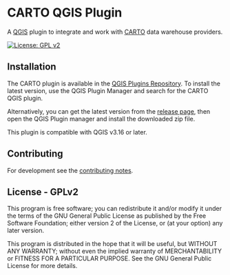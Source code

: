 # CARTO QGIS Plugin

A [QGIS](https://qgis.org) plugin to integrate and work with [CARTO](https://carto.com) data warehouse providers.

[![License: GPL v2](https://img.shields.io/badge/License-GPLv2-blue.svg)](./LICENSE.md)

## Installation

The CARTO plugin is available in the [QGIS Plugins Repository](https://plugins.qgis.org/plugins/carto/). To install the latest version, use the QGIS Plugin Manager and search for the CARTO QGIS plugin.

Alternatively, you can get the latest version from the [release page](https://github.com/koordinates/carto-qgis-plugin/releases/latest), then open the QGIS Plugin manager and install the downloaded zip file.

This plugin is compatible with QGIS v3.16 or later.

## Contributing

For development see the [contributing notes](./CONTRIBUTING.md).

## License - GPLv2

This program is free software; you can redistribute it and/or modify
it under the terms of the GNU General Public License as published by
the Free Software Foundation; either version 2 of the License, or
(at your option) any later version.

This program is distributed in the hope that it will be useful,
but WITHOUT ANY WARRANTY; without even the implied warranty of
MERCHANTABILITY or FITNESS FOR A PARTICULAR PURPOSE. See the
GNU General Public License for more details.

